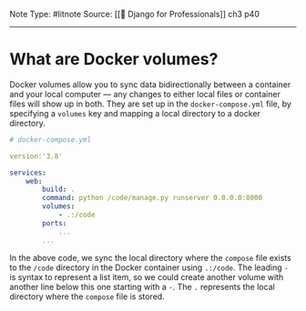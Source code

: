 Note Type: #litnote
Source: [[📖 Django for Professionals]] ch3 p40

---
# What are Docker volumes?
Docker volumes allow you to sync data bidirectionally between a container and your local computer — any changes to either local files or container files will show up in both. They are set up in the `docker-compose.yml` file, by specifying a `volumes` key and mapping a local directory to a docker directory.
```YAML
# docker-compose.yml

version:'3.8'

services:
	web:
		build: .
		command: python /code/manage.py runserver 0.0.0.0:8000
		volumes:
			- .:/code
		ports:
			...
		...
```

In the above code, we sync the local directory where the `compose` file exists to the `/code` directory in the Docker container using `.:/code`. The leading `-` is syntax to represent a list item, so we could create another volume with another line below this one starting with a `-`. The `.` represents the local directory where the `compose` file is stored.